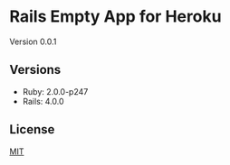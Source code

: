 # Rails Empty App for Heroku

Version 0.0.1

## Versions

* Ruby: 2.0.0-p247
* Rails: 4.0.0

## License

[MIT](http://opensource.org/licenses/MIT)
